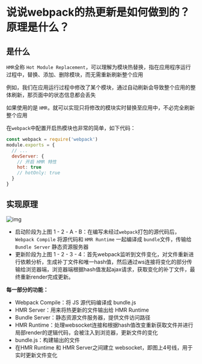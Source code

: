 # 说说webpack的热更新是如何做到的？原理是什么？

## 是什么

`HMR`全称 `Hot Module Replacement`，可以理解为模块热替换，指在应用程序运行过程中，替换、添加、删除模块，而无需重新刷新整个应用

例如，我们在应用运行过程中修改了某个模块，通过自动刷新会导致整个应用的整体刷新，那页面中的状态信息都会丢失

如果使用的是 `HMR`，就可以实现只将修改的模块实时替换至应用中，不必完全刷新整个应用

在`webpack`中配置开启热模块也非常的简单，如下代码：

```js
const webpack = require('webpack')
module.exports = {
  // ...
  devServer: {
    // 开启 HMR 特性
    hot: true
    // hotOnly: true
  }
}
```

## 实现原理

![img](https://static.vue-js.com/adc05780-acd4-11eb-ab90-d9ae814b240d.png)

- 启动阶段为上图 1 - 2 - A - B：在编写未经过`webpack`打包的源代码后，`Webpack Compile` 将源代码和 `HMR Runtime` 一起编译成 `bundle`文件，传输给`Bundle Server` 静态资源服务器
- 更新阶段为上图 1 - 2 - 3 - 4：首先webpack监听到文件变化，对文件重新进行依赖分析，生成补丁文件和唯一hash值，然后通过ws连接将变化的部分传输给浏览器端，浏览器端根据hash值发起ajax请求，获取变化的补丁文件，最终重新render完成更新。

**每一部分的功能：**

- Webpack Compile：将 JS 源代码编译成 bundle.js
- HMR Server：用来将热更新的文件输出给 HMR Runtime
- Bundle Server：静态资源文件服务器，提供文件访问路径
- HMR Runtime：处理websocket连接和根据hash值改变重新获取文件并进行局部render的逻辑代码，会被注入到浏览器，更新文件的变化
- bundle.js：构建输出的文件
- 在HMR Runtime 和 HMR Server之间建立 websocket，即图上4号线，用于实时更新文件变化